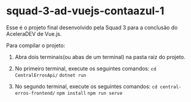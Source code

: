 # squad-3-ad-vuejs-contaazul-1

Esse é o projeto final desenvolvido pela Squad 3 para a conclusão do AceleraDEV de Vue.js.

Para compilar o projeto:

1. Abra dois terminais(ou abas de um terminal) na pasta raiz do projeto.

2. No primeiro terminal, execute os seguintes comandos: 
`cd CentralErrosApi/`
`dotnet run`

3. No segundo terminal, execute os seguintes comandos:
`cd central-erros-frontend/`
`npm install`
`npm run serve`
